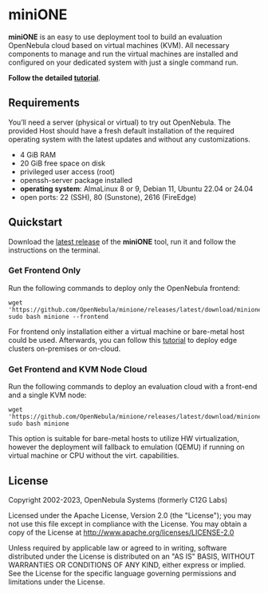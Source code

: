 # miniONE

**miniONE** is an easy to use deployment tool to build an evaluation OpenNebula cloud based on virtual machines (KVM). All necessary components to manage and run the virtual machines are installed and configured on your dedicated system with just a single command run.

**Follow the detailed [tutorial](https://docs.opennebula.io/stable/quick_start/try_opennebula/opennebula_on-prem_with_minione/)**.

## Requirements
You’ll need a server (physical or virtual) to try out OpenNebula. The provided Host should have a fresh default installation of the required operating system with the latest updates and without any customizations.

- 4 GiB RAM
- 20 GiB free space on disk
- privileged user access (root)
- openssh-server package installed
- **operating system**: AlmaLinux 8 or 9, Debian 11, Ubuntu 22.04 or 24.04
- open ports: 22 (SSH), 80 (Sunstone), 2616 (FireEdge)

## Quickstart

Download the [latest release](https://github.com/OpenNebula/minione/releases/latest) of the **miniONE** tool, run it and follow the instructions on the terminal.

### Get Frontend Only

Run the following commands to deploy only the OpenNebula frontend:

```
wget 'https://github.com/OpenNebula/minione/releases/latest/download/minione'
sudo bash minione --frontend
```

For frontend only installation either a virtual machine or bare-metal host could be used. Afterwards, you can  follow this [tutorial](https://docs.opennebula.io/stable/quick_start/try_opennebula/opennebula_on-prem_with_minione/) to deploy edge clusters on-premises or on-cloud.

### Get Frontend and KVM Node Cloud

Run the following commands to deploy an evaluation cloud with a front-end and a single KVM node:

```
wget 'https://github.com/OpenNebula/minione/releases/latest/download/minione'
sudo bash minione
```

This option is suitable for bare-metal hosts to utilize HW virtualization, however the deployment will fallback to emulation (QEMU) if running on virtual machine or CPU without the virt. capabilities.

## License

Copyright 2002-2023, OpenNebula Systems (formerly C12G Labs)

Licensed under the Apache License, Version 2.0 (the "License"); you may
not use this file except in compliance with the License. You may obtain
a copy of the License at http://www.apache.org/licenses/LICENSE-2.0

Unless required by applicable law or agreed to in writing, software
distributed under the License is distributed on an "AS IS" BASIS,
WITHOUT WARRANTIES OR CONDITIONS OF ANY KIND, either express or implied.
See the License for the specific language governing permissions and
limitations under the License.
